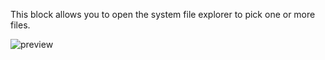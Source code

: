 This block allows you to open the system file explorer to pick one or more files.

![preview](/images/controls/selectFiles-en.png)
